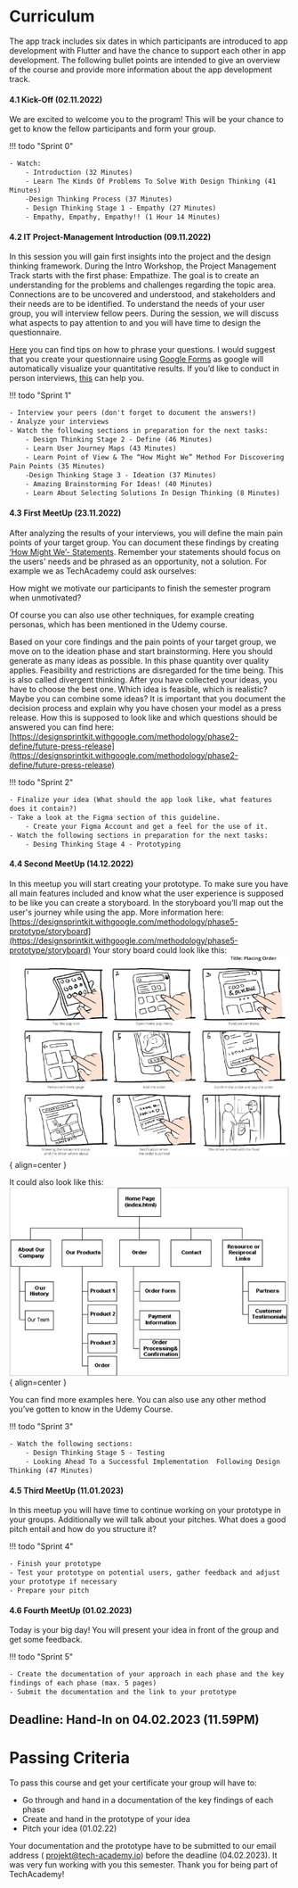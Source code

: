 # Curriculum
The app track includes six dates in which participants are introduced to app development with Flutter and have the chance to support each other in app development. The following bullet points are intended to give an overview of the course and provide more information about the app development track.

#### 4.1 Kick-Off (02.11.2022)
We are excited to welcome you to the program! This will be your chance to get to know the fellow participants and form your group.

!!! todo "Sprint 0"
    
    - Watch:
        - Introduction (32 Minutes)
        - Learn The Kinds Of Problems To Solve With Design Thinking (41 Minutes)
        -Design Thinking Process (37 Minutes)
        - Design Thinking Stage 1 - Empathy (27 Minutes)
        - Empathy, Empathy, Empathy!! (1 Hour 14 Minutes)


#### 4.2 IT Project-Management Introduction (09.11.2022)
In this session you will gain first insights into the project and the design thinking framework. During the Intro Workshop, the Project Management Track starts with the first phase: Empathize. The goal is to create an understanding for the problems and challenges regarding the topic area. Connections are to be uncovered and understood, and stakeholders and their needs are to be identified. 
To understand the needs of your user group, you will interview fellow peers. During the session, we will discuss what aspects to pay attention to and you will have time to design the questionnaire.

[Here](https://miro.com/guides/ux-research/surveys-questions#example-questions) you can find tips on how to phrase your questions.
I would suggest that you create your questionnaire using [Google Forms](https://www.google.com/forms/about/) as google will automatically visualize your quantitative results. 
If you’d like to conduct in person interviews, [this](https://designsprintkit.withgoogle.com/methodology/phase1-understand/user-interviews) can help you.


!!! todo "Sprint 1"
    
    - Interview your peers (don't forget to document the answers!)
    - Analyze your interviews
    - Watch the following sections in preparation for the next tasks:
        - Design Thinking Stage 2 - Define (46 Minutes)
        - Learn User Journey Maps (43 Minutes)
        - Learn Point of View & The “How Might We” Method For Discovering Pain Points (35 Minutes)
        -Design Thinking Stage 3 - Ideation (37 Minutes)
        - Amazing Brainstorming For Ideas! (40 Minutes)
        - Learn About Selecting Solutions In Design Thinking (8 Minutes)



#### 4.3 First MeetUp (23.11.2022)
After analyzing the results of your interviews, you will define the main pain points of your target group. You can document these findings by creating [‘How Might We’- Statements](https://designsprintkit.withgoogle.com/methodology/phase1-understand/hmw-sharing-and-affinity-mapping). Remember your statements should focus on the users' needs and be phrased as an opportunity, not a solution. For example we as TechAcademy could ask ourselves: 

How might we motivate our participants to finish the semester program when unmotivated?

Of course you can also use other techniques, for example creating personas, which has been mentioned in the Udemy course.

Based on your core findings and the pain points of your target group, we move on to the ideation phase and start brainstorming. Here you should generate as many ideas as possible. In this phase quantity over quality applies. Feasibility and restrictions are disregarded for the time being. This is also called divergent thinking. 
After you have collected your ideas, you have to choose the best one. Which idea is feasible, which is realistic? Maybe you can combine some ideas? It is important that you document the decision process and explain why you have chosen your model as a press release. 
How this is supposed to look like and which questions should be answered you can find here: [https://designsprintkit.withgoogle.com/methodology/phase2-define/future-press-release](https://designsprintkit.withgoogle.com/methodology/phase2-define/future-press-release)


!!! todo "Sprint 2"
    
    - Finalize your idea (What should the app look like, what features does it contain?)
    - Take a look at the Figma section of this guideline.
        - Create your Figma Account and get a feel for the use of it.
    - Watch the following sections in preparation for the next tasks:
        - Desing Thinking Stage 4 - Prototyping


#### 4.4 Second MeetUp (14.12.2022)
In this meetup you will start creating your prototype. To make sure you have all main features included and know what the user experience is supposed to be like you can create a storyboard. In the storyboard you’ll map out the user's journey while using the app. More information here: [https://designsprintkit.withgoogle.com/methodology/phase5-prototype/storyboard](https://designsprintkit.withgoogle.com/methodology/phase5-prototype/storyboard)
Your story board could look like this:
![Storyboard](/images/storyboard.png){ align=center }

It could also look like this:
![Storyboard 2](/images/storyboard2.png){ align=center }

You can find more examples here.
You can also use any other method you’ve gotten to know in the Udemy Course.

!!! todo "Sprint 3"
    
    - Watch the following sections:
        - Design Thinking Stage 5 - Testing
        - Looking Ahead To a Successful Implementation  Following Design Thinking (47 Minutes)
    

#### 4.5 Third MeetUp (11.01.2023)
In this meetup you will have time to continue working on your prototype in your groups. Additionally we will talk about your pitches. What does a good pitch entail and how do you structure it?

!!! todo "Sprint 4"
    
    - Finish your prototype
    - Test your prototype on potential users, gather feedback and adjust your prototype if necessary
    - Prepare your pitch


#### 4.6 Fourth MeetUp (01.02.2023)
Today is your big day! You will present your idea in front of the group and get some feedback.


!!! todo "Sprint 5"
    
    - Create the documentation of your approach in each phase and the key findings of each phase (max. 5 pages)
    - Submit the documentation and the link to your prototype


## Deadline: Hand-In on 04.02.2023 (11.59PM)

# Passing Criteria
To pass this course and get your certificate your group will have to:
- Go through and hand in a documentation of the key findings of each phase
- Create and hand in the prototype of your idea
- Pitch your idea (01.02.22)

Your documentation and the prototype have to be submitted to our email address ( projekt@tech-academy.io) before the deadline (04.02.2023).
It was very fun working with you this semester. 
Thank you for being part of TechAcademy!
